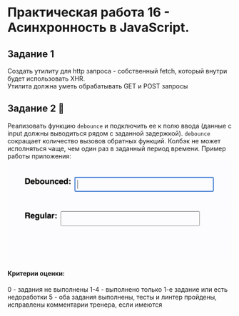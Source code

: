 # Практическая работа 16 - Асинхронность в JavaScript.

## Задание 1

Создать утилиту для http запроса - собственный fetch, который внутри будет использовать XHR. <br>
Утилита должна уметь обрабатывать GET и POST запросы

## Задание 2 💪

Реализовать функцию `debounce` и подключить ее к полю ввода (данные с input должны выводиться рядом с заданной задержкой). `debounce` сокращает количество вызовов обратных функций. Колбэк не может исполняться чаще, чем один раз в заданный период времени.
Пример работы приложения: 
![Debounce](assets/images/debounce_example.gif)

#### Критерии оценки: 
0 - задания не выполнены
1-4 - выполнено только 1-е задание или есть недоработки
5 - оба задания выполнены, тесты и линтер пройдены, исправлены комментарии тренера, если имеются